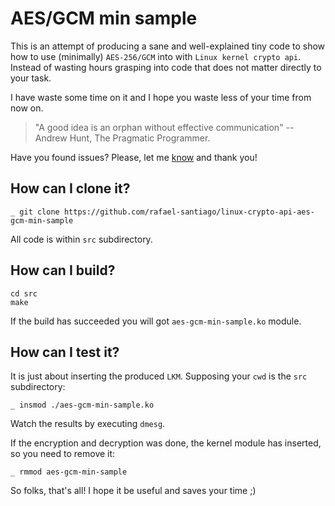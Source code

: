 # AES/GCM min sample

This is an attempt of producing a sane and well-explained tiny code to show how to use (minimally)
``AES-256/GCM`` into with ``Linux kernel crypto api``. Instead of wasting hours grasping into code that
does not matter directly to your task.

I have waste some time on it and I hope you waste less of your time from now on.

>"A good idea is an orphan without effective communication" -- Andrew Hunt, The Pragmatic Programmer.

Have you found issues? Please, let me [know](https://github.com/rafael-santiago/linux-crypto-api-aes-gcm-min-sample/issues) and
thank you!

## How can I clone it?

```
_ git clone https://github.com/rafael-santiago/linux-crypto-api-aes-gcm-min-sample
```

All code is within ``src`` subdirectory.

## How can I build?

```
cd src
make
```

If the build has succeeded you will got ``aes-gcm-min-sample.ko`` module.

## How can I test it?

It is just about inserting the produced ``LKM``. Supposing your ``cwd`` is the ``src`` subdirectory:

```
_ insmod ./aes-gcm-min-sample.ko
```

Watch the results by executing ``dmesg``.

If the encryption and decryption was done, the kernel module has inserted, so you need to remove it:

```
_ rmmod aes-gcm-min-sample
```

So folks, that's all!
I hope it be useful and saves your time ;)
